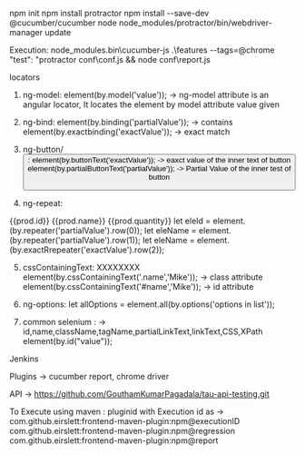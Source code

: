 npm init
npm install protractor
npm install --save-dev @cucumber/cucumber
node node_modules/protractor/bin/webdriver-manager update

Execution:
node_modules\.bin\cucumber-js .\features --tags=@chrome
"test": "protractor conf\\conf.js && node conf\\report.js


locators
1. ng-model:
element(by.model('value')); -> ng-model attribute is an angular locator, It locates the element by model attribute value given

2. ng-bind:
element(by.binding('partialValue')); -> contains
element(by.exactbinding('exactValue')); -> exact match

3. ng-button/<button>:
element(by.buttonText('exactValue')); -> eaxct value of the inner text of button
element(by.partialButtonText('partialValue')); -> Partial Value of the inner test of button

4. ng-repeat:
<tr ng-repeat='product info'>
    <td>{{prod.id}}</td>
    <td>{{prod.name}}</td>
    <td>{{prod.quantity}}</td>
</tr>
let eleId = element.(by.repeater('partialValue').row(0));
let eleName = element.(by.repeater('partialValue').row(1));
let eleName = element.(by.exactRrepeater('exactValue').row(2));

5. cssContainingText: XXXXXXXX
element(by.cssContainingText('.name','Mike')); -> class attribute
element(by.cssContainingText('#name','Mike')); -> id attribute

6. ng-options:
let allOptions = element.all(by.options('options in list'));

7. common selenium : -> id,name,className,tagName,partialLinkText,linkText,CSS,XPath
element(by.id("value"));

Jenkins

Plugins -> cucumber report, chrome driver

API -> https://github.com/GouthamKumarPagadala/tau-api-testing.git


To Execute using maven :
pluginid with Execution id as -> com.github.eirslett:frontend-maven-plugin:npm@executionID
com.github.eirslett:frontend-maven-plugin:npm@regression com.github.eirslett:frontend-maven-plugin:npm@report

